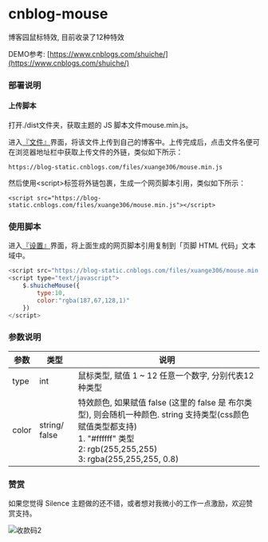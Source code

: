 # cnblog-mouse

博客园鼠标特效, 目前收录了12种特效

DEMO参考: [https://www.cnblogs.com/shuiche/](https://www.cnblogs.com/shuiche/)


### 部署说明
#### 上传脚本
打开./dist文件夹，获取主题的 JS 脚本文件mouse.min.js。

进入[『文件』](https://i.cnblogs.com/Files.aspx)界面，将该文件上传到自己的博客中。上传完成后，点击文件名便可在浏览器地址栏中获取上传文件的外链，类似如下所示：

    https://blog-static.cnblogs.com/files/xuange306/mouse.min.js
    
然后使用\<script>标签将外链包裹，生成一个网页脚本引用，类似如下所示：
```
<script src="https://blog-static.cnblogs.com/files/xuange306/mouse.min.js"></script>
```

### 使用脚本
进入[『设置』](https://i.cnblogs.com/Configure.aspx)界面，将上面生成的网页脚本引用复制到「页脚 HTML 代码」文本域中。

```js
<script src="https://blog-static.cnblogs.com/files/xuange306/mouse.min.js"></script>
<script type="text/javascript">
    $.shuicheMouse({
        type:10, 
        color:"rgba(187,67,128,1)"
    })
</script>
```
### 参数说明
|参数|类型|说明|
|---|---|---|
|type| int | 鼠标类型, 赋值 1 ~ 12 任意一个数字, 分别代表12种类型 |
|color| string/ false | 特效颜色, 如果赋值 false (这里的 false 是 布尔类型), 则会随机一种颜色. string 支持类型(css颜色赋值类型都支持)<br> 1. "#ffffff" 类型 <br> 2: rgb(255,255,255) <br> 3: rgba(255,255,255, 0.8)|

### 赞赏
如果您觉得 Silence 主题做的还不错，或者想对我微小的工作一点激励，欢迎赞赏支持。

![收款码2](https://user-images.githubusercontent.com/10776422/117404632-d9afae80-af3c-11eb-9800-e6ea8c8fe0d4.png)


